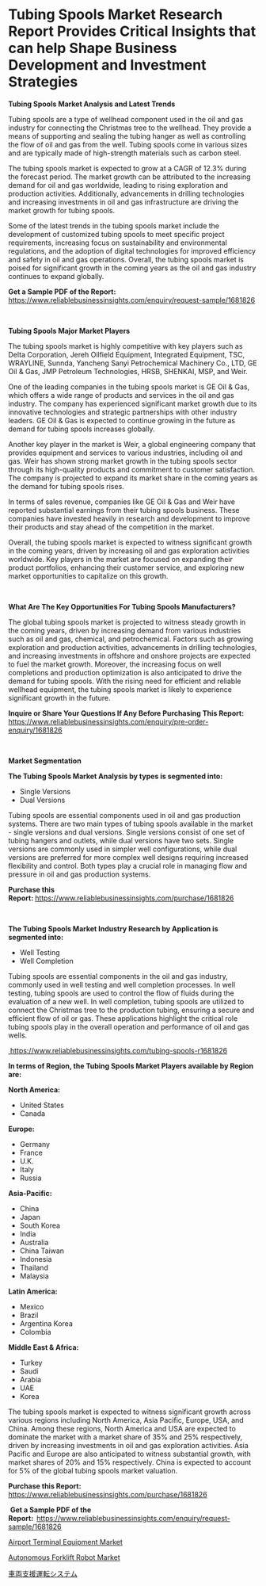 <p><h1>Tubing Spools Market Research Report Provides Critical Insights that can help Shape Business Development and Investment Strategies</h1></p><p><strong>Tubing Spools Market Analysis and Latest Trends</strong></p>
<p><p>Tubing spools are a type of wellhead component used in the oil and gas industry for connecting the Christmas tree to the wellhead. They provide a means of supporting and sealing the tubing hanger as well as controlling the flow of oil and gas from the well. Tubing spools come in various sizes and are typically made of high-strength materials such as carbon steel. </p><p>The tubing spools market is expected to grow at a CAGR of 12.3% during the forecast period. The market growth can be attributed to the increasing demand for oil and gas worldwide, leading to rising exploration and production activities. Additionally, advancements in drilling technologies and increasing investments in oil and gas infrastructure are driving the market growth for tubing spools.</p><p>Some of the latest trends in the tubing spools market include the development of customized tubing spools to meet specific project requirements, increasing focus on sustainability and environmental regulations, and the adoption of digital technologies for improved efficiency and safety in oil and gas operations. Overall, the tubing spools market is poised for significant growth in the coming years as the oil and gas industry continues to expand globally.</p></p>
<p><strong>Get a Sample PDF of the Report:&nbsp;</strong> <a href="https://www.reliablebusinessinsights.com/enquiry/request-sample/1681826">https://www.reliablebusinessinsights.com/enquiry/request-sample/1681826</a></p>
<p>&nbsp;</p>
<p><strong>Tubing Spools Major Market Players</strong></p>
<p><p>The tubing spools market is highly competitive with key players such as Delta Corporation, Jereh Oilfield Equipment, Integrated Equipment, TSC, WRAYLINE, Sunnda, Yancheng Sanyi Petrochemical Machinery Co., LTD, GE Oil & Gas, JMP Petroleum Technologies, HRSB, SHENKAI, MSP, and Weir.</p><p>One of the leading companies in the tubing spools market is GE Oil & Gas, which offers a wide range of products and services in the oil and gas industry. The company has experienced significant market growth due to its innovative technologies and strategic partnerships with other industry leaders. GE Oil & Gas is expected to continue growing in the future as demand for tubing spools increases globally.</p><p>Another key player in the market is Weir, a global engineering company that provides equipment and services to various industries, including oil and gas. Weir has shown strong market growth in the tubing spools sector through its high-quality products and commitment to customer satisfaction. The company is projected to expand its market share in the coming years as the demand for tubing spools rises.</p><p>In terms of sales revenue, companies like GE Oil & Gas and Weir have reported substantial earnings from their tubing spools business. These companies have invested heavily in research and development to improve their products and stay ahead of the competition in the market.</p><p>Overall, the tubing spools market is expected to witness significant growth in the coming years, driven by increasing oil and gas exploration activities worldwide. Key players in the market are focused on expanding their product portfolios, enhancing their customer service, and exploring new market opportunities to capitalize on this growth.</p></p>
<p>&nbsp;</p>
<p><strong>What Are The Key Opportunities For Tubing Spools Manufacturers?</strong></p>
<p><p>The global tubing spools market is projected to witness steady growth in the coming years, driven by increasing demand from various industries such as oil and gas, chemical, and petrochemical. Factors such as growing exploration and production activities, advancements in drilling technologies, and increasing investments in offshore and onshore projects are expected to fuel the market growth. Moreover, the increasing focus on well completions and production optimization is also anticipated to drive the demand for tubing spools. With the rising need for efficient and reliable wellhead equipment, the tubing spools market is likely to experience significant growth in the future.</p></p>
<p><strong>Inquire or Share Your Questions If Any Before Purchasing This Report:</strong> <a href="https://www.reliablebusinessinsights.com/enquiry/pre-order-enquiry/1681826">https://www.reliablebusinessinsights.com/enquiry/pre-order-enquiry/1681826</a></p>
<p>&nbsp;</p>
<p><strong>Market Segmentation</strong></p>
<p><strong>The Tubing Spools Market Analysis by types is segmented into:</strong></p>
<p><ul><li>Single Versions</li><li>Dual Versions</li></ul></p>
<p><p>Tubing spools are essential components used in oil and gas production systems. There are two main types of tubing spools available in the market - single versions and dual versions. Single versions consist of one set of tubing hangers and outlets, while dual versions have two sets. Single versions are commonly used in simpler well configurations, while dual versions are preferred for more complex well designs requiring increased flexibility and control. Both types play a crucial role in managing flow and pressure in oil and gas production systems.</p></p>
<p><strong>Purchase this Report:&nbsp;</strong><a href="https://www.reliablebusinessinsights.com/purchase/1681826">https://www.reliablebusinessinsights.com/purchase/1681826</a></p>
<p>&nbsp;</p>
<p><strong>The Tubing Spools Market Industry Research by Application is segmented into:</strong></p>
<p><ul><li>Well Testing</li><li>Well Completion</li></ul></p>
<p><p>Tubing spools are essential components in the oil and gas industry, commonly used in well testing and well completion processes. In well testing, tubing spools are used to control the flow of fluids during the evaluation of a new well. In well completion, tubing spools are utilized to connect the Christmas tree to the production tubing, ensuring a secure and efficient flow of oil or gas. These applications highlight the critical role tubing spools play in the overall operation and performance of oil and gas wells.</p></p>
<p><a href="https://www.reliablebusinessinsights.com/tubing-spools-r1681826">&nbsp;https://www.reliablebusinessinsights.com/tubing-spools-r1681826</a></p>
<p><strong>In terms of Region, the Tubing Spools Market Players available by Region are:</strong></p>
<p>
    <p> <strong> North America: </strong>
        <ul>
            <li>United States</li>
            <li>Canada</li>
        </ul>
        </p> 
    <p> <strong> Europe: </strong>
        <ul>
            <li>Germany</li>
            <li>France</li>
            <li>U.K.</li>
            <li>Italy</li>
            <li>Russia</li>
        </ul>
        </p> 
    <p> <strong> Asia-Pacific: </strong>
        <ul>
            <li>China</li>
            <li>Japan</li>
            <li>South Korea</li>
            <li>India</li>
            <li>Australia</li>
            <li>China Taiwan</li>
            <li>Indonesia</li>
            <li>Thailand</li>
            <li>Malaysia</li>
        </ul>
        </p> 
    <p> <strong> Latin America: </strong>
        <ul>
            <li>Mexico</li>
            <li>Brazil</li>
            <li>Argentina Korea</li>
            <li>Colombia</li>
        </ul>
        </p> 
    <p> <strong> Middle East & Africa: </strong>
        <ul>
            <li>Turkey</li>
            <li>Saudi</li>
            <li>Arabia</li>
            <li>UAE</li>
            <li>Korea</li>
        </ul>
    </p>
    </p>
<p><p>The tubing spools market is expected to witness significant growth across various regions including North America, Asia Pacific, Europe, USA, and China. Among these regions, North America and USA are expected to dominate the market with a market share of 35% and 25% respectively, driven by increasing investments in oil and gas exploration activities. Asia Pacific and Europe are also anticipated to witness substantial growth, with market shares of 20% and 15% respectively. China is expected to account for 5% of the global tubing spools market valuation.</p></p>
<p><strong>Purchase this Report: </strong><a href="https://www.reliablebusinessinsights.com/purchase/1681826">https://www.reliablebusinessinsights.com/purchase/1681826</a></p>
<p>&nbsp;<strong>Get a Sample PDF of the Report:&nbsp;&nbsp;</strong><a href="https://www.reliablebusinessinsights.com/enquiry/request-sample/1681826">https://www.reliablebusinessinsights.com/enquiry/request-sample/1681826</a></p>
<p><strong></strong></p>
<p><p><a href="https://github.com/EbonyHane1955/Market-Research-Report-List-1/blob/main/airport-terminal-equipment-market.md">Airport Terminal Equipment Market</a></p><p><a href="https://github.com/kathiaseamanalvaradovlprc2h/Market-Research-Report-List-3/blob/main/autonomous-forklift-robot-market.md">Autonomous Forklift Robot Market</a></p><p><a href="https://github.com/BrionnaBoyle/Market-Research-Report-List-1/blob/main/6026534157329.md">車両支援運転システム</a></p></p>